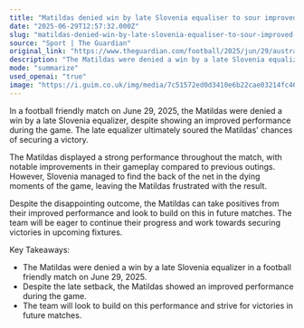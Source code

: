 ```yaml
---
title: "Matildas denied win by late Slovenia equaliser to sour improved performance"
date: "2025-06-29T12:57:32.000Z"
slug: "matildas-denied-win-by-late-slovenia-equaliser-to-sour-improved-performance"
source: "Sport | The Guardian"
original_link: "https://www.theguardian.com/football/2025/jun/29/australia-matildas-slovenia-football-friendly-report"
description: "The Matildas were denied a win by a late Slovenia equalizer in a football friendly match, despite showing improved performance, and will aim to build on this in future fixtures."
mode: "summarize"
used_openai: "true"
image: "https://i.guim.co.uk/img/media/7c51572ed0d3410e6b22cae03214fc46823cc499/170_115_1794_1436/master/1794.jpg?width=1200&height=630&quality=85&auto=format&fit=crop&overlay-align=bottom%2Cleft&overlay-width=100p&overlay-base64=L2ltZy9zdGF0aWMvb3ZlcmxheXMvdGctZGVmYXVsdC5wbmc&enable=upscale&s=fda49a7744d1dd36024a956f50cb0cff"
---
```


In a football friendly match on June 29, 2025, the Matildas were denied a win by a late Slovenia equalizer, despite showing an improved performance during the game. The late equalizer ultimately soured the Matildas' chances of securing a victory.

The Matildas displayed a strong performance throughout the match, with notable improvements in their gameplay compared to previous outings. However, Slovenia managed to find the back of the net in the dying moments of the game, leaving the Matildas frustrated with the result.

Despite the disappointing outcome, the Matildas can take positives from their improved performance and look to build on this in future matches. The team will be eager to continue their progress and work towards securing victories in upcoming fixtures.

Key Takeaways:
- The Matildas were denied a win by a late Slovenia equalizer in a football friendly match on June 29, 2025.
- Despite the late setback, the Matildas showed an improved performance during the game.
- The team will look to build on this performance and strive for victories in future matches.